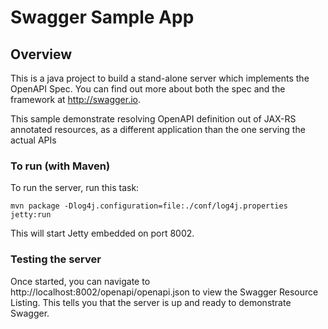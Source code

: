 # Swagger Sample App

## Overview
This is a java project to build a stand-alone server which implements the OpenAPI Spec.  You can find out 
more about both the spec and the framework at http://swagger.io.

This sample demonstrate resolving OpenAPI definition out of JAX-RS annotated resources, as a different application
than the one serving the actual APIs

### To run (with Maven)
To run the server, run this task:

```
mvn package -Dlog4j.configuration=file:./conf/log4j.properties jetty:run
```

This will start Jetty embedded on port 8002.

### Testing the server
Once started, you can navigate to http://localhost:8002/openapi/openapi.json to view the Swagger Resource Listing.
This tells you that the server is up and ready to demonstrate Swagger.
